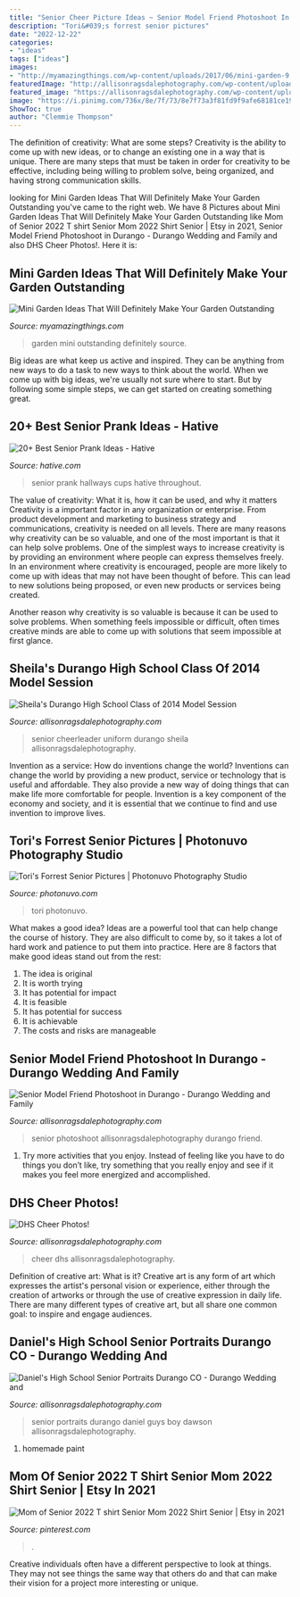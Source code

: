 ```yaml
---
title: "Senior Cheer Picture Ideas ~ Senior Model Friend Photoshoot In Durango"
description: "Tori&#039;s forrest senior pictures"
date: "2022-12-22"
categories:
- "ideas"
tags: ["ideas"]
images:
- "http://myamazingthings.com/wp-content/uploads/2017/06/mini-garden-9.jpg"
featuredImage: "http://allisonragsdalephotography.com/wp-content/uploads/2015/03/DSC3662.jpg"
featured_image: "https://allisonragsdalephotography.com/wp-content/uploads/2013/04/allisonragsdalephotography-6428.jpg"
image: "https://i.pinimg.com/736x/8e/7f/73/8e7f73a3f81fd9f9afe68181ce193190.jpg"
ShowToc: true
author: "Clemmie Thompson"
---
```



The definition of creativity: What are some steps?
Creativity is the ability to come up with new ideas, or to change an existing one in a way that is unique. There are many steps that must be taken in order for creativity to be effective, including being willing to problem solve, being organized, and having strong communication skills.

	

		
looking for Mini Garden Ideas That Will Definitely Make Your Garden Outstanding you've came to the right web. We have 8 Pictures about Mini Garden Ideas That Will Definitely Make Your Garden Outstanding like Mom of Senior 2022 T shirt Senior Mom 2022 Shirt Senior | Etsy in 2021, Senior Model Friend Photoshoot in Durango - Durango Wedding and Family and also DHS Cheer Photos!. Here it is:
		
    
## Mini Garden Ideas That Will Definitely Make Your Garden Outstanding

<img loading=lazy src="http://myamazingthings.com/wp-content/uploads/2017/06/mini-garden-9.jpg" onerror="this.onerror=null;this.src='https://tse1.mm.bing.net/th?id=OIP.vGIQmFoJ69vVbx-E0vMv1QHaJ4&amp;pid=15.1';" alt="Mini Garden Ideas That Will Definitely Make Your Garden Outstanding">

_Source: myamazingthings.com_

>garden mini outstanding definitely source. 

	

Big ideas are what keep us active and inspired. They can be anything from new ways to do a task to new ways to think about the world. When we come up with big ideas, we're usually not sure where to start. But by following some simple steps, we can get started on creating something great.

    
## 20+ Best Senior Prank Ideas - Hative

<img loading=lazy src="https://hative.com/wp-content/uploads/2014/04/senior-prank-ideas/8-cups-hallways-of-the-high-school.jpg" onerror="this.onerror=null;this.src='https://tse1.mm.bing.net/th?id=OIP.SkabdnXgoRjwvG_-iQbiBQHaJ6&amp;pid=15.1';" alt="20+ Best Senior Prank Ideas - Hative">

_Source: hative.com_

>senior prank hallways cups hative throughout. 

	

The value of creativity: What it is, how it can be used, and why it matters
Creativity is a important factor in any organization or enterprise. From product development and marketing to business strategy and communications, creativity is needed on all levels. There are many reasons why creativity can be so valuable, and one of the most important is that it can help solve problems.
One of the simplest ways to increase creativity is by providing an environment where people can express themselves freely. In an environment where creativity is encouraged, people are more likely to come up with ideas that may not have been thought of before. This can lead to new solutions being proposed, or even new products or services being created.

Another reason why creativity is so valuable is because it can be used to solve problems. When something feels impossible or difficult, often times creative minds are able to come up with solutions that seem impossible at first glance.

    
## Sheila&#039;s Durango High School Class Of 2014 Model Session

<img loading=lazy src="https://allisonragsdalephotography.com/wp-content/uploads/2013/04/allisonragsdalephotography-6428.jpg" onerror="this.onerror=null;this.src='https://tse1.mm.bing.net/th?id=OIP.gRCES_Cpz6i3Xh4YocMhIwHaLI&amp;pid=15.1';" alt="Sheila&#039;s Durango High School Class of 2014 Model Session">

_Source: allisonragsdalephotography.com_

>senior cheerleader uniform durango sheila allisonragsdalephotography. 

	

Invention as a service: How do inventions change the world?
Inventions can change the world by providing a new product, service or technology that is useful and affordable. They also provide a new way of doing things that can make life more comfortable for people. Invention is a key component of the economy and society, and it is essential that we continue to find and use invention to improve lives.

    
## Tori&#039;s Forrest Senior Pictures | Photonuvo Photography Studio

<img loading=lazy src="https://www.photonuvo.com/wp-content/uploads/2018/09/197_Tori-cheer-cheerleader-school-photonuvo-senior-pictures.jpg" onerror="this.onerror=null;this.src='https://tse2.mm.bing.net/th?id=OIP.EgBdVMN7diLkSgj9FnsHmAHaLF&amp;pid=15.1';" alt="Tori&#039;s Forrest Senior Pictures | Photonuvo Photography Studio">

_Source: photonuvo.com_

>tori photonuvo. 

	

What makes a good idea?
Ideas are a powerful tool that can help change the course of history. They are also difficult to come by, so it takes a lot of hard work and patience to put them into practice. Here are 8 factors that make good ideas stand out from the rest: 
1. The idea is original 
2. It is worth trying 
3. It has potential for impact 
4. It is feasible 
5. It has potential for success 
6. It is achievable 
7. The costs and risks are manageable 

    
## Senior Model Friend Photoshoot In Durango - Durango Wedding And Family

<img loading=lazy src="https://allisonragsdalephotography.com/wp-content/uploads/2014/08/allisonragsdalephotography-9284.jpg" onerror="this.onerror=null;this.src='https://tse1.mm.bing.net/th?id=OIP.OuHJEmnH096Vh2QCDKqQ9QHaLI&amp;pid=15.1';" alt="Senior Model Friend Photoshoot in Durango - Durango Wedding and Family">

_Source: allisonragsdalephotography.com_

>senior photoshoot allisonragsdalephotography durango friend. 

	

1. Try more activities that you enjoy. Instead of feeling like you have to do things you don’t like, try something that you really enjoy and see if it makes you feel more energized and accomplished. 

    
## DHS Cheer Photos!

<img loading=lazy src="http://allisonragsdalephotography.com/wp-content/uploads/2015/03/DSC3662.jpg" onerror="this.onerror=null;this.src='https://tse4.mm.bing.net/th?id=OIP.9yNtY5z9nJ8B3ZFgkadztwHaKX&amp;pid=15.1';" alt="DHS Cheer Photos!">

_Source: allisonragsdalephotography.com_

>cheer dhs allisonragsdalephotography. 

	

Definition of creative art: What is it?
Creative art is any form of art which expresses the artist's personal vision or experience, either through the creation of artworks or through the use of creative expression in daily life. There are many different types of creative art, but all share one common goal: to inspire and engage audiences.

    
## Daniel&#039;s High School Senior Portraits Durango CO - Durango Wedding And

<img loading=lazy src="https://allisonragsdalephotography.com/wp-content/uploads/2014/12/DSC5309.jpg" onerror="this.onerror=null;this.src='https://tse1.mm.bing.net/th?id=OIP.IVuEEQ1KTgzssfLC9Mls5QHaLI&amp;pid=15.1';" alt="Daniel&#039;s High School Senior Portraits Durango CO - Durango Wedding and">

_Source: allisonragsdalephotography.com_

>senior portraits durango daniel guys boy dawson allisonragsdalephotography. 

	

1. homemade paint

    
## Mom Of Senior 2022 T Shirt Senior Mom 2022 Shirt Senior | Etsy In 2021

<img loading=lazy src="https://i.pinimg.com/736x/8e/7f/73/8e7f73a3f81fd9f9afe68181ce193190.jpg" onerror="this.onerror=null;this.src='https://tse4.mm.bing.net/th?id=OIP.4nY0_69xsugJugF52EKRRAHaJ3&amp;pid=15.1';" alt="Mom of Senior 2022 T shirt Senior Mom 2022 Shirt Senior | Etsy in 2021">

_Source: pinterest.com_

>. 

	

Creative individuals often have a different perspective to look at things. They may not see things the same way that others do and that can make their vision for a project more interesting or unique.

